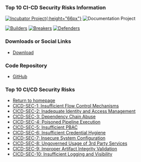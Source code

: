 ### Top 10 CI-CD Security Risks Information
[![Incubator Project][inc-proj-logo]{:height="66px"}][inc-proj]
![Documentation Project][doc-proj-logo]

[![Builders][builders-logo]][builders]
[![Breakers][breakers-logo]][breakers]
[![Defenders][defenders-logo]][defenders]

### Downloads or Social Links
* [Download](https://github.com/OWASP/www-project-top-10-ci-cd-security-risks/raw/3204d6d181e2a5517ffdcbe208fb536b9cc6c50b/assets/OWASP_Top_10_CICD_Risks.pdf)

### Code Repository
* [GitHub](https://github.com/cider-security-research/top-10-cicd-security-risks)

### Top 10 CI/CD Security Risks
- [Return to homepage](/www-project-top-10-ci-cd-security-risks)
- [CICD-SEC-1: Insufficient Flow Control Mechanisms](CICD-SEC-01-Insufficient-Flow-Control-Mechanisms)
- [CICD-SEC-2: Inadequate Identity and Access Management](CICD-SEC-02-Inadequate-Identity-And-Access-Management)
- [CICD-SEC-3: Dependency Chain Abuse](CICD-SEC-03-Dependency-Chain-Abuse)
- [CICD-SEC-4: Poisoned Pipeline Execution](CICD-SEC-04-Poisoned-Pipeline-Execution)
- [CICD-SEC-5: Insufficient PBAC](CICD-SEC-05-Insufficient-PBAC)
- [CICD-SEC-6: Insufficient Credential Hygiene](CICD-SEC-06-Insufficient-Credential-Hygiene)
- [CICD-SEC-7: Insecure System Configuration](CICD-SEC-07-Insecure-System-Configuration)
- [CICD-SEC-8: Ungoverned Usage of 3rd Party Services](CICD-SEC-08-Ungoverned-Usage-of-3rd-Party-Services)
- [CICD-SEC-9: Improper Artifact Integrity Validation](CICD-SEC-09-Improper-Artifact-Integrity-Validation)
- [CICD-SEC-10: Insufficient Logging and Visibility](CICD-SEC-10-Insufficient-Logging-And-Visibility)

[inc-proj]: https://www.owasp.org/index.php/OWASP_Project_Stages#tab=Incubator_Projects
[inc-proj-logo]: https://raw.githubusercontent.com/OWASP/www--site-theme/master/assets/images/common/owasp_level_incubator.svg?sanitize=true
[builders]: https://www.owasp.org/index.php/Builders
[builders-logo]: https://raw.githubusercontent.com/OWASP/www--site-theme/master/assets/images/common/owasp_builders.svg?sanitize=true
[breakers]: https://www.owasp.org/index.php/Breakers
[breakers-logo]: https://raw.githubusercontent.com/OWASP/www--site-theme/master/assets/images/common/owasp_breakers.svg?sanitize=true
[defenders]: https://www.owasp.org/index.php/Defenders
[defenders-logo]: https://raw.githubusercontent.com/OWASP/www--site-theme/master/assets/images/common/owasp_defenders.svg?sanitize=true
[doc-proj-logo]: https://raw.githubusercontent.com/OWASP/www--site-theme/master/assets/images/common/owasp_documentation_project.svg?sanitize=true
